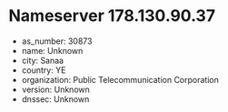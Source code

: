 # Nameserver 178.130.90.37

* as_number: 30873
* name: Unknown
* city: Sanaa
* country: YE
* organization: Public Telecommunication Corporation
* version: Unknown
* dnssec: Unknown
